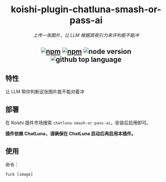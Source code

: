 <div align="center">

# koishi-plugin-chatluna-smash-or-pass-ai

_上传一张图片，让 LLM 根据其吸引力来评判能不能冲_

## [![npm](https://img.shields.io/npm/v/koishi-plugin-chatluna-smash-or-pass-ai)](https://www.npmjs.com/package/koishi-plugin-chatluna-smash-or-pass-ai) [![npm](https://img.shields.io/npm/dm/koishi-plugin-chatluna-smash-or-pass-ai)](https://www.npmjs.com/package/koishi-plugin-chatluna-smash-or-pass-ai) ![node version](https://img.shields.io/badge/node-%3E=18-green) ![github top language](https://img.shields.io/github/languages/top/ChatLunaLab/chatluna-smash-or-pass-ai?logo=github)

</div>

## 特性

让 LLM 帮你判断这张图片能不能对着冲

## 部署

在 Koishi 插件市场搜索 `chatluna-smash-or-pass-ai`，安装后启用即可。

**插件依赖 ChatLuna，请确保在 ChatLuna 启动后再启用本插件。**

## 使用

命令：

```fuck [image]```
